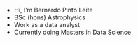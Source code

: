 - Hi, I’m Bernardo Pinto Leite
- BSc (hons) Astrophysics
- Work as a data analyst
- Currently doing Masters in Data Science
  
<!---
bernardotuga/bernardotuga is a ✨ special ✨ repository because its `README.md` (this file) appears on your GitHub profile.
You can click the Preview link to take a look at your changes.
--->
